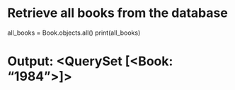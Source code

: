 # Retrieve all books from the database
all_books = Book.objects.all()
print(all_books)  
# Output: <QuerySet [<Book: “1984”>]>